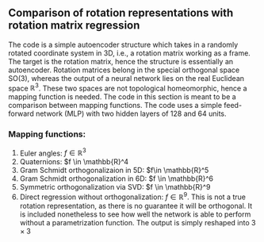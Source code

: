 ## Comparison of rotation representations with rotation matrix regression
The code is a simple autoencoder structure which takes in a randomly rotated coordinate system in 3D, i.e., a rotation matrix working as a frame. The target is the rotation matrix, hence the structure is essentially an autoencoder. Rotation matrices belong in the special orthogonal space SO(3), whereas the output of a neural network lies on the real Euclidean space $\mathbb{R}^3$. These two spaces are not topological
homeomorphic, hence a mapping function is needed. The code in this section is meant to be a comparison between mapping functions. The code uses a simple feed-forward network (MLP) with two hidden layers of 128 and 64 units.

### Mapping functions:

1. Euler angles: $f \in \mathbb{R}^3$
2. Quaternions: $f \in \mathbb{R}^4
3. Gram Schmidt orthogonalizaion in 5D: $f\in \mathbb{R}^5
4. Gram Schmidt orthogonalization in 6D: $f \in \mathbb{R}^6
5. Symmetric orthogonalization via SVD: $f \in \mathbb{R}^9
6. Direct regression without orthogonalization: $f \in \mathbb{R}^9$. This is not a true rotation representation, as there is no guarantee it will be orthogonal. It is included nonetheless to see how well the network is able to perform without a parametrization function. The output is simply reshaped into $3 \times 3$

